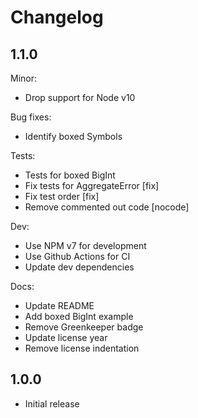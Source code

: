 # Changelog

## 1.1.0

Minor:

* Drop support for Node v10

Bug fixes:

* Identify boxed Symbols

Tests:

* Tests for boxed BigInt
* Fix tests for AggregateError [fix]
* Fix test order [fix]
* Remove commented out code [nocode]

Dev:

* Use NPM v7 for development
* Use Github Actions for CI
* Update dev dependencies

Docs:

* Update README
* Add boxed BigInt example
* Remove Greenkeeper badge
* Update license year
* Remove license indentation

## 1.0.0

* Initial release
